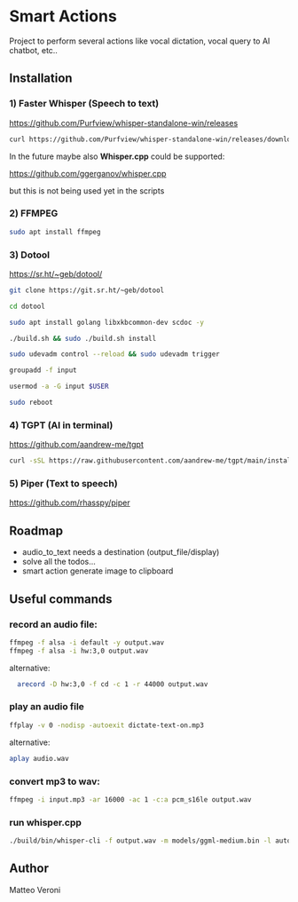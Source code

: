 # Smart Actions

Project to perform several actions like vocal dictation, vocal query to AI chatbot, etc..

## Installation

### 1) Faster Whisper (Speech to text)

https://github.com/Purfview/whisper-standalone-win/releases

```bash
curl https://github.com/Purfview/whisper-standalone-win/releases/download/Faster-Whisper-XXL/Faster-Whisper-XXL_r245.2_linux.7z 
```

In the future maybe also **Whisper.cpp** could be supported:

https://github.com/ggerganov/whisper.cpp

but this is not being used yet in the scripts

### 2) FFMPEG

```bash
sudo apt install ffmpeg
```

### 3) Dotool

https://sr.ht/~geb/dotool/

```bash
git clone https://git.sr.ht/~geb/dotool

cd dotool

sudo apt install golang libxkbcommon-dev scdoc -y

./build.sh && sudo ./build.sh install

sudo udevadm control --reload && sudo udevadm trigger

groupadd -f input

usermod -a -G input $USER

sudo reboot
```

### 4) TGPT (AI in terminal)

https://github.com/aandrew-me/tgpt

```bash
curl -sSL https://raw.githubusercontent.com/aandrew-me/tgpt/main/install | bash -s /usr/local/bin
```

### 5) Piper (Text to speech)

https://github.com/rhasspy/piper

## Roadmap

- audio_to_text needs a destination (output_file/display)
- solve all the todos...
- smart action generate image to clipboard

## Useful commands

### record an audio file:

```bash
ffmpeg -f alsa -i default -y output.wav
ffmpeg -f alsa -i hw:3,0 output.wav
```

alternative:

```bash
  arecord -D hw:3,0 -f cd -c 1 -r 44000 output.wav
```

### play an audio file

```bash
ffplay -v 0 -nodisp -autoexit dictate-text-on.mp3
```

alternative:

```bash
aplay audio.wav
```

### convert mp3 to wav:

```bash
ffmpeg -i input.mp3 -ar 16000 -ac 1 -c:a pcm_s16le output.wav
```

### run whisper.cpp

```bash
./build/bin/whisper-cli -f output.wav -m models/ggml-medium.bin -l auto
```

## Author

Matteo Veroni